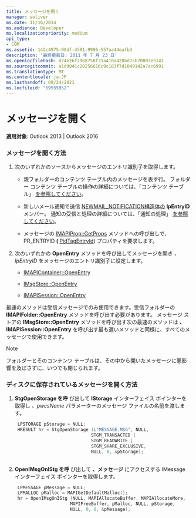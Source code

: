 ```yaml
---
title: メッセージを開く
manager: soliver
ms.date: 11/16/2014
ms.audience: Developer
ms.localizationpriority: medium
api_type:
- COM
ms.assetid: 142c4975-08df-4501-9996-557aa44eafb3
description: '最終更新日: 2011 年 7 月 23 日'
ms.openlocfilehash: d74e26f2968758f31a410a428bd75b70803e5141
ms.sourcegitcommit: a1d9041c20256616c9c183f7d1049142a7ac6991
ms.translationtype: MT
ms.contentlocale: ja-JP
ms.lasthandoff: 09/24/2021
ms.locfileid: "59555952"
---
```

# <a name="opening-a-message"></a>メッセージを開く
 
**適用対象**: Outlook 2013 | Outlook 2016 
  
### <a name="to-open-a-message"></a>メッセージを開く方法
  
1. 次のいずれかのソースからメッセージのエントリ識別子を取得します。
    
   - 親フォルダーのコンテンツ テーブル内のメッセージを表す行。 フォルダー コンテンツ テーブルの操作の詳細については、「コンテンツ テーブル」 [を参照してください](contents-tables.md)。
    
   - 新しいメール通知で送信 [NEWMAIL_NOTIFICATION構造体の](newmail_notification.md) **lpEntryID** メンバー。 通知の受信と処理の詳細については、「通知の処理」 [を参照してください](handling-notifications.md)。
    
   - メッセージの [IMAPIProp::GetProps](imapiprop-getprops.md) メソッドへの呼び出しで、PR_ENTRYID **(** [PidTagEntryId](pidtagentryid-canonical-property.md)) プロパティを要求します。 
    
2. 次のいずれかの **OpenEntry** メソッドを呼び出してメッセージを開き  _、lpEntryID_ をメッセージのエントリ識別子に設定します。 
    
   - [IMAPIContainer::OpenEntry](imapicontainer-openentry.md)
    
   - [IMsgStore::OpenEntry](imsgstore-openentry.md)
    
   - [IMAPISession::OpenEntry](imapisession-openentry.md)
    
  最速のメソッドは受信メッセージでのみ使用できます。受信フォルダーの **IMAPIFolder::OpenEntry** メソッドを呼び出す必要があります。 メッセージ ストアの **IMsgStore::OpenEntry** メソッドを呼び出す次の最速のメソッドは **、IMAPISession::OpenEntry** を呼び出す最も遅いメソッドと同様に、すべてのメッセージで使用できます。
    
> [!NOTE]
> フォルダーとそのコンテンツ テーブルは、その中から開いたメッセージに悪影響を及ぼさずに、いつでも閉じられます。 
  
### <a name="to-open-a-message-that-has-been-saved-on-disk"></a>ディスクに保存されているメッセージを開く方法
  
1. **StgOpenStorage を呼** び出して **IStorage** インターフェイス ポインターを取得し _、pwcsName_ パラメーターのメッセージ ファイルの名前を渡します。 
    
   ```cpp
    LPSTORAGE pStorage = NULL;
    HRESULT hr = StgOpenStorage (L"MESSAGE.MSG", NULL,
                                STGM_TRANSACTED |
                                STGM_READWRITE |
                                STGM_SHARE_EXCLUSIVE,
                                NULL, 0, &pStorage);
    
   ```

2. **OpenIMsgOnIStg を呼** び出して **、メッセージ** にアクセスする IMessage インターフェイス ポインターを取得します。 
    
   ```cpp
    LPMESSAGE pMessage = NULL;
    LPMALLOC pMalloc = MAPIGetDefaultMalloc();
    hr = OpenIMsgOnIStg (NULL, MAPIAllocateBuffer, MAPIAllocateMore,
                        MAPIFreeBuffer, pMalloc, NULL, pStorage,
                        NULL, 0, 0, &pMessage);
    
   ```


